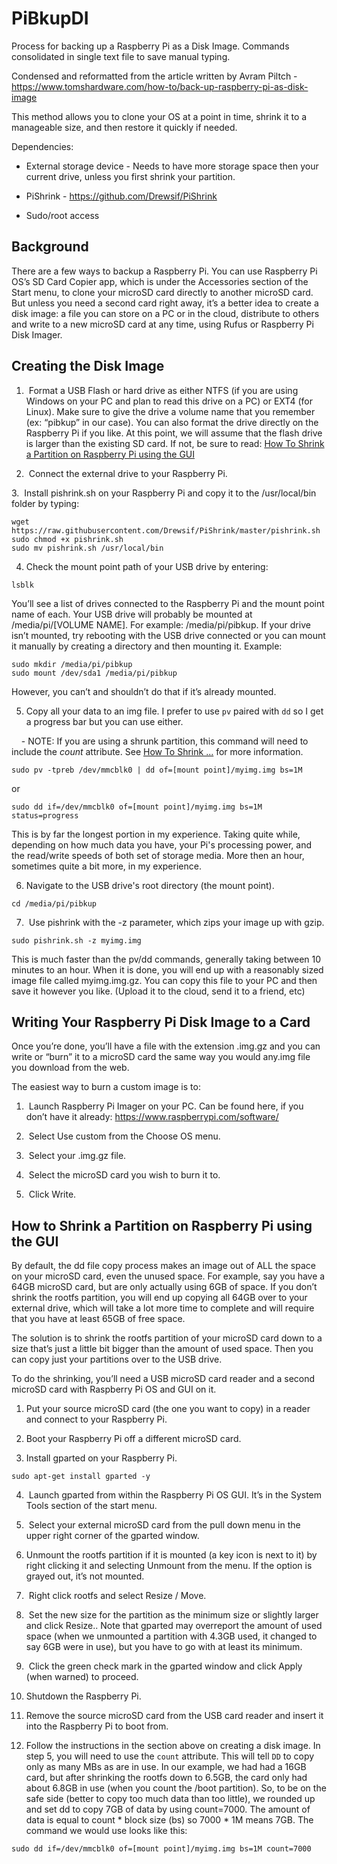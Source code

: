 # PiBkupDI
Process for backing up a Raspberry Pi as a Disk Image. Commands consolidated in single text file to save manual typing.


Condensed and reformatted from the article written by Avram Piltch - https://www.tomshardware.com/how-to/back-up-raspberry-pi-as-disk-image


This method allows you to clone your OS at a point in time, shrink it to a manageable size, and then restore it quickly if needed.

Dependencies:

* External storage device - Needs to have more storage space then your current drive, unless you first shrink your partition. 

* PiShrink - https://github.com/Drewsif/PiShrink

* Sudo/root access


## Background

There are a few ways to backup a Raspberry Pi. You can use Raspberry Pi OS’s SD Card Copier app, which is under the Accessories section of the Start menu, to clone your microSD card directly to another microSD card. But unless you need a second card right away, it’s a better idea to create a disk image: a file you can store on a PC or in the cloud, distribute to others and write to a new microSD card at any time, using Rufus or Raspberry Pi Disk Imager.

## Creating the Disk Image

1.  Format a USB Flash or hard drive as either NTFS (if you are using Windows on your PC and plan to read this drive on a PC) or EXT4 (for Linux). Make sure to give the drive a volume name that you remember (ex: “pibkup” in our case). You can also format the drive directly on the Raspberry Pi if you like. At this point, we will assume that the flash drive is larger than the existing SD card. If not, be sure to read: [How To Shrink a Partition on Raspberry Pi using the GUI](https://github.com/geoscoutCJ/PiBkupDI/edit/main/README.md#how-to-shrink-a-partition-on-raspberry-pi-using-the-gui)

2.  Connect the external drive to your Raspberry Pi.

3.  Install pishrink.sh on your Raspberry Pi and copy it to the /usr/local/bin folder by typing:
  
```
wget https://raw.githubusercontent.com/Drewsif/PiShrink/master/pishrink.sh
sudo chmod +x pishrink.sh
sudo mv pishrink.sh /usr/local/bin
```

4. Check the mount point path of your USB drive by entering:

```
lsblk
```

You’ll see a list of drives connected to the Raspberry Pi and the mount point name of each. Your USB drive will probably be mounted at /media/pi/[VOLUME NAME]. For example: /media/pi/pibkup. If your drive isn’t mounted, try rebooting with the USB drive connected or you can mount it manually by creating a directory and then mounting it. Example:
```
sudo mkdir /media/pi/pibkup
sudo mount /dev/sda1 /media/pi/pibkup
```

However, you can’t and shouldn’t do that if it’s already mounted.

5. Copy all your data to an img file. I prefer to use ```pv``` paired with ```dd``` so I get a progress bar but you can use either.

    - NOTE: If you are using a shrunk partition, this command will need to include the _count_ attribute. See [How To Shrink ...](https://github.com/geoscoutCJ/PiBkupDI/edit/main/README.md#how-to-shrink-a-partition-on-raspberry-pi-using-the-gui) for more information.

```sudo pv -tpreb /dev/mmcblk0 | dd of=[mount point]/myimg.img bs=1M```

or

```sudo dd if=/dev/mmcblk0 of=[mount point]/myimg.img bs=1M status=progress```

This is by far the longest portion in my experience. Taking quite while, depending on how much data you have, your Pi's processing power, and the read/write speeds of both set of storage media. More then an hour, sometimes quite a bit more, in my experience.

6. Navigate to the USB drive's root directory (the mount point).

```cd /media/pi/pibkup ```

7.  Use pishrink with the -z parameter, which zips your image up with gzip.

```sudo pishrink.sh -z myimg.img```

This is much faster than the pv/dd commands, generally taking between 10 minutes to an hour. When it is done, you will end up with a reasonably sized image file called myimg.img.gz. You can copy this file to your PC and then save it however you like. (Upload it to the cloud, send it to a friend, etc) 

## Writing Your Raspberry Pi Disk Image to a Card

Once you’re done, you’ll have a file with the extension .img.gz and you can write or “burn” it to a microSD card the same way you would any.img file you download from the web. 

The easiest way to burn a custom image is to:

1.  Launch Raspberry Pi Imager on your PC. Can be found here, if you don’t have it already: https://www.raspberrypi.com/software/

2.  Select Use custom from the Choose OS menu.

3.  Select your .img.gz file.

4.  Select the microSD card you wish to burn it to.

5.  Click Write.

## How to Shrink a Partition on Raspberry Pi using the GUI

By default, the dd file copy process makes an image out of ALL the space on your microSD card, even the unused space. For example, say you have a 64GB microSD card, but are only actually using 6GB of space. If you don’t shrink the rootfs partition, you will end up copying all 64GB over to your external drive, which will take a lot more time to complete and will require that you have at least 65GB of free space.

The solution is to shrink the rootfs partition of your microSD card down to a size that’s just a little bit bigger than the amount of used space. Then you can copy just your partitions over to the USB drive.

To do the shrinking, you’ll need a USB microSD card reader and a second microSD card with Raspberry Pi OS and GUI on it.

1. Put your source microSD card (the one you want to copy) in a reader and connect to your Raspberry Pi.

2. Boot your Raspberry Pi off a different microSD card.

3. Install gparted on your Raspberry Pi.

``` sudo apt-get install gparted -y ```

4.  Launch gparted from within the Raspberry Pi OS GUI. It’s in the System Tools section of the start menu.

5.  Select your external microSD card from the pull down menu in the upper right corner of the gparted window.

6. Unmount the rootfs partition if it is mounted (a key icon is next to it) by right clicking it and selecting Unmount from the menu. If the option is grayed out, it’s not mounted.

7.  Right click rootfs and select Resize / Move.

8.  Set the new size for the partition as the minimum size or slightly larger and click Resize.. Note that gparted may overreport the amount of used space (when we unmounted a partition with 4.3GB used, it changed to say 6GB were in use), but you have to go with at least its minimum.

9.  Click the green check mark in the gparted window and click Apply (when warned) to proceed.

10. Shutdown the Raspberry Pi.

11. Remove the source microSD card from the USB card reader and insert it into the Raspberry Pi to boot from.

12. Follow the instructions in the section above on creating a disk image. In step 5, you will need to use the ``` count ``` attribute. This will tell ``` DD ``` to copy only as many MBs as are in use. In our example, we had had a 16GB card, but after shrinking the rootfs down to 6.5GB, the card only had about 6.8GB in use (when you count the /boot partition). So, to be on the safe side (better to copy too much data than too little), we rounded up and set dd to copy 7GB of data by using count=7000. The amount of data is equal to count * block size (bs) so 7000 * 1M means 7GB. The command we would use looks like this:

```
sudo dd if=/dev/mmcblk0 of=[mount point]/myimg.img bs=1M count=7000
```
